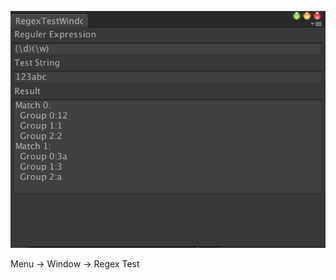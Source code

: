 ![Image](https://github.com/masima/Unity_Regex_Test_Window/blob/images/Images/image.png?raw=true)

Menu -> Window -> Regex Test

